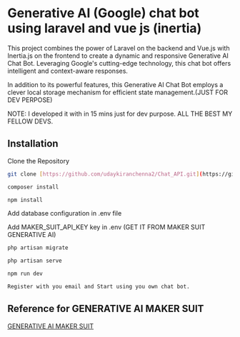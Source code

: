 
# Generative AI (Google) chat bot using laravel and vue js (inertia)

This project combines the power of Laravel on the backend and Vue.js with Inertia.js on the frontend to create a dynamic and responsive Generative AI Chat Bot. Leveraging Google's cutting-edge technology, this chat bot offers intelligent and context-aware responses.

In addition to its powerful features, this Generative AI Chat Bot employs a clever local storage mechanism for efficient state management.(JUST FOR DEV PERPOSE)

NOTE: I developed it with in 15 mins just for dev purpose. ALL THE BEST MY FELLOW DEVS.




## Installation
Clone the Repository
```bash
git clone [https://github.com/udaykiranchenna2/Chat_API.git](https://github.com/udaykiranchenna2/Google-Chat-Bot/)
```
```bash
composer install 
```
```bash
npm install
```
Add database configuration in .env file


Add MAKER_SUIT_API_KEY key in .env (GET IT FROM MAKER SUIT GENERATIVE AI)
```bash
php artisan migrate
```
```bash
php artisan serve 
```
```bash
npm run dev
```
```bash
Register with you email and Start using you own chat bot.
```
## Reference for GENERATIVE AI MAKER SUIT 

[GENERATIVE AI MAKER SUIT](https://makersuite.google.com/app/apikey)
